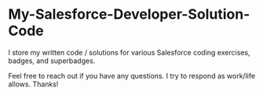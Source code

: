 # My-Salesforce-Developer-Solution-Code
I store my written code / solutions for various Salesforce coding exercises, badges, and superbadges.

Feel free to reach out if you have any questions. I try to respond as work/life allows. Thanks!
